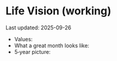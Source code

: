 # Life Vision (working)

Last updated: 2025-09-26

- Values:
- What a great month looks like:
- 5‑year picture:
